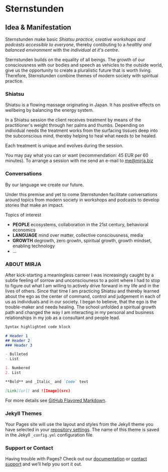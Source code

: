 # Sternstunden

## Idea & Manifestation

Sternstunden make basic _Shiatsu practice, creative workshops and podcasts accessible to everyone_, thereby contibuting to a _healthy and balanced environment_ with the _individual at it's centre_. 

Sternstunden builds on the equality of all beings. The growth of our consciousness with our bodies and speech as vehicles to the outside world, give us the opportunity to create a pluralistic future that is worth living. Therefore, Sternstunden combine themes of modern society with spiritual practice. 

### Shiatsu

Shiatsu is a flowing massage originating in Japan. It has positive effects on wellbeing by balancing the energy system. 

In a Shiatsu session the client receives treatment by means of the practitioner's weight through her palms and thumbs. Depending on individual needs the treatment works from the surfacing tissues deep into the subconscious mind, thereby helping to heal what needs to be healed.

Each treatment is unique and evolves during the session. 

You may pay what you can or want (recommendation: 45 EUR per 60 minutes). 
To arrange a session with me send an e-mail to me@mirja.biz 

### Conversations

By our language we create our future. 

Under this premise and yet to come Sternstunden facilitate conversations around topics from modern society in workshops and podcasts to develop stories that make an impact. 

Topics of interest 
- **PEOPLE** ecosystems, collaboration in the 21st century, behavioral economics
- **LANGUAGE** mind over matter, collective consciousness, media
- **GROWTH** degrowth, zero growtn, spiritual growth, growth mindset, enabling technology
- ...

### ABOUT MIRJA

After kick-starting a meaningless carreer I was increasingly caught by a subtle feeling of sorrow and unconsciouness to a point where I had to stop to figure out what I am willing to actively drive forward in my life and in the lives of others. Since that time I am practicing Shiatsu and thereby learned about the ego as the center of command, control and judgement in each of us as individuals and in our society. I began to believe, that the ego is the trouble-maker and needs healing. The school unfolded a spiritual growth path and changed the way I am interacting in my personal and business relationships in my job as a consultant and people lead.

```markdown
Syntax highlighted code block

# Header 1
## Header 2
### Header 3

- Bulleted
- List

1. Numbered
2. List

**Bold** and _Italic_ and `Code` text

[Link](url) and ![Image](src)
```

For more details see [GitHub Flavored Markdown](https://guides.github.com/features/mastering-markdown/).

### Jekyll Themes

Your Pages site will use the layout and styles from the Jekyll theme you have selected in your [repository settings](https://github.com/tringular/basic/settings). The name of this theme is saved in the Jekyll `_config.yml` configuration file.

### Support or Contact

Having trouble with Pages? Check out our [documentation](https://help.github.com/categories/github-pages-basics/) or [contact support](https://github.com/contact) and we’ll help you sort it out.
